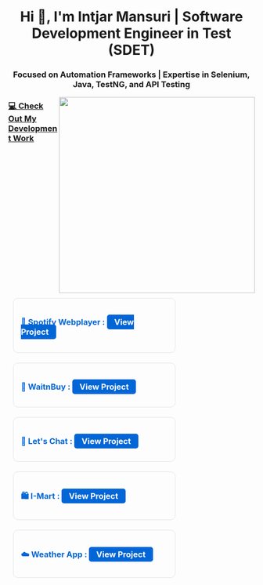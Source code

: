 <h1 align="center">Hi 👋, I'm Intjar Mansuri | Software Development Engineer in Test (SDET) </h1>
<h3 align="center"> Focused on Automation Frameworks | Expertise in Selenium, Java, TestNG, and API Testing </h3>
<img align="right" width="400" src="https://cdn.dribbble.com/users/1162077/screenshots/3848914/programmer.gif">

<h3 align="left" style="text-decoration: underline">💻 Check Out My Development Work</h3>

<div align="left">
  <!-- Spotify Webplayer -->
  <div style="border: 1px solid #e1e4e8; border-radius: 10px; padding: 15px; margin: 10px; width: 300px; text-align: left; display: inline-block;">
    <h3 style="color: #0366d6;">🎵 Spotify Webplayer :  <a href="https://spotify-webplayer-five.vercel.app" target="_blank" rel="noopener noreferrer" style="text-decoration: none; color: white; background-color: #0366d6; padding: 5px 15px; border-radius: 5px;">View Project</a></h3>
  </div>

  <!-- WaitnBuy -->
  <div style="border: 1px solid #e1e4e8; border-radius: 10px; padding: 15px; margin: 10px; width: 300px; text-align: left; display: inline-block;">
    <h3 style="color: #0366d6;">🛒 WaitnBuy : <a href="https://waitnbuy-frontend.vercel.app" target="_blank" rel="noopener noreferrer" style="text-decoration: none; color: white; background-color: #0366d6; padding: 5px 15px; border-radius: 5px;">View Project</a></h3>
  </div>

  <!-- Let's Chat -->
  <div style="border: 1px solid #e1e4e8; border-radius: 10px; padding: 15px; margin: 10px; width: 300px; text-align: left; display: inline-block;">
    <h3 style="color: #0366d6;">💬 Let's Chat : <a href="https://lets-chat-a-group-chat-application.onrender.com" target="_blank" rel="noopener noreferrer" style="text-decoration: none; color: white; background-color: #0366d6; padding: 5px 15px; border-radius: 5px;">View Project</a></h3>
  </div>

  <!-- I-Mart -->
  <div style="border: 1px solid #e1e4e8; border-radius: 10px; padding: 15px; margin: 10px; width: 300px; text-align: left; display: inline-block;">
    <h3 style="color: #0366d6;">🛍️ I-Mart :  <a href="https://i-mart-ecommerce-store-1-ch98.onrender.com" target="_blank" rel="noopener noreferrer" style="text-decoration: none; color: white; background-color: #0366d6; padding: 5px 15px; border-radius: 5px;">View Project</a></h3>
   
  </div>

  <!-- Weather App -->
  <div style="border: 1px solid #e1e4e8; border-radius: 10px; padding: 15px; margin: 10px; width: 300px; text-align: left; display: inline-block;">
    <h3 style="color: #0366d6;">☁️ Weather App :  <a href="https://weather-app-iota-lac-36.vercel.app" target="_blank" rel="noopener noreferrer" style="text-decoration: none; color: white; background-color: #0366d6; padding: 5px 15px; border-radius: 5px;">View Project</a></h3>
  </div>

</div>
